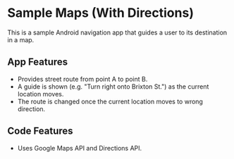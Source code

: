 # Sample Maps (With Directions)

This is a sample Android navigation app that guides a user to its destination in a map.

## App Features
* Provides street route from point A to point B.
* A guide is shown (e.g. "Turn right onto Brixton St.") as the current location moves.
* The route is changed once the current location moves to wrong direction.

## Code Features
* Uses Google Maps API and Directions API.